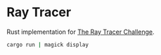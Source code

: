 # Ray Tracer

Rust implementation for [The Ray Tracer Challenge](http://raytracerchallenge.com/).

```sh
cargo run | magick display
```
